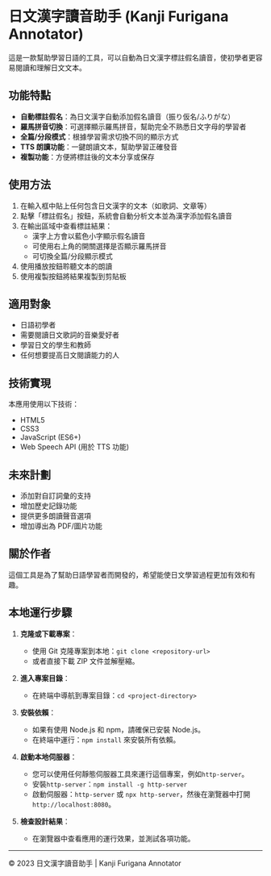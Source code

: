 # 日文漢字讀音助手 (Kanji Furigana Annotator)

這是一款幫助學習日語的工具，可以自動為日文漢字標註假名讀音，使初學者更容易閱讀和理解日文文本。

## 功能特點

- **自動標註假名**：為日文漢字自動添加假名讀音（振り仮名/ふりがな）
- **羅馬拼音切換**：可選擇顯示羅馬拼音，幫助完全不熟悉日文字母的學習者
- **全篇/分段模式**：根據學習需求切換不同的顯示方式
- **TTS 朗讀功能**：一鍵朗讀文本，幫助學習正確發音
- **複製功能**：方便將標註後的文本分享或保存

## 使用方法

1. 在輸入框中貼上任何包含日文漢字的文本（如歌詞、文章等）
2. 點擊「標註假名」按鈕，系統會自動分析文本並為漢字添加假名讀音
3. 在輸出區域中查看標註結果：
   - 漢字上方會以藍色小字顯示假名讀音
   - 可使用右上角的開關選擇是否顯示羅馬拼音
   - 可切換全篇/分段顯示模式
4. 使用播放按鈕聆聽文本的朗讀
5. 使用複製按鈕將結果複製到剪貼板

## 適用對象

- 日語初學者
- 需要閱讀日文歌詞的音樂愛好者
- 學習日文的學生和教師
- 任何想要提高日文閱讀能力的人

## 技術實現

本應用使用以下技術：

- HTML5
- CSS3
- JavaScript (ES6+)
- Web Speech API (用於 TTS 功能)

## 未來計劃

- 添加對自訂詞彙的支持
- 增加歷史記錄功能
- 提供更多朗讀聲音選項
- 增加導出為 PDF/圖片功能

## 關於作者

這個工具是為了幫助日語學習者而開發的，希望能使日文學習過程更加有效和有趣。

## 本地運行步驟

1. **克隆或下載專案**：

   - 使用 Git 克隆專案到本地：`git clone <repository-url>`
   - 或者直接下載 ZIP 文件並解壓縮。

2. **進入專案目錄**：

   - 在終端中導航到專案目錄：`cd <project-directory>`

3. **安裝依賴**：

   - 如果有使用 Node.js 和 npm，請確保已安裝 Node.js。
   - 在終端中運行：`npm install` 來安裝所有依賴。

4. **啟動本地伺服器**：

   - 您可以使用任何靜態伺服器工具來運行這個專案，例如`http-server`。
   - 安裝`http-server`：`npm install -g http-server`
   - 啟動伺服器：`http-server` 或 `npx http-server`，然後在瀏覽器中打開`http://localhost:8080`。

5. **檢查設計結果**：
   - 在瀏覽器中查看應用的運行效果，並測試各項功能。

---

© 2023 日文漢字讀音助手 | Kanji Furigana Annotator
